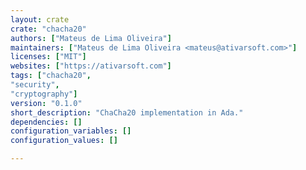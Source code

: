 ```yaml
---
layout: crate
crate: "chacha20"
authors: ["Mateus de Lima Oliveira"]
maintainers: ["Mateus de Lima Oliveira <mateus@ativarsoft.com>"]
licenses: ["MIT"]
websites: ["https://ativarsoft.com"]
tags: ["chacha20",
"security",
"cryptography"]
version: "0.1.0"
short_description: "ChaCha20 implementation in Ada."
dependencies: []
configuration_variables: []
configuration_values: []

---
```



